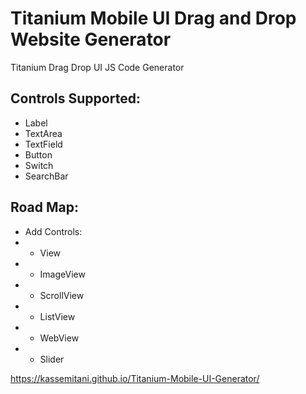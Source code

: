 # Titanium Mobile UI Drag and Drop Website Generator
Titanium Drag Drop UI JS Code Generator   

## Controls Supported:
- Label
- TextArea
- TextField
- Button 
- Switch 
- SearchBar


## Road Map:
- Add Controls:  
- - View
- - ImageView
- - ScrollView 
- - ListView 
- - WebView
- - Slider

https://kassemitani.github.io/Titanium-Mobile-UI-Generator/
